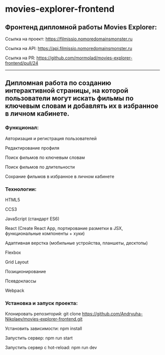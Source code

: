 # movies-explorer-frontend

## Фронтенд дипломной работы Movies Explorer:
Ссылка на проект: https://filmissio.nomoredomainsmonster.ru

Ссылка на API: https://api.filmissio.nomoredomainsmonster.ru

Ссылка на PR: https://github.com/mormolad/movies-explorer-frontend/pull/24

---
## Дипломная работа по созданию интерактивной страницы, на которой пользователи могут искать фильмы по ключевым словам и добавлять их в избранное в личном кабинете.

### Функционал:
Авторизация и регистрация пользователей

Редактирование профиля

Поиск фильмов по ключевым словам

Поиск фильмов по длительности

Сохрание фильмов в избранное в личном кабинете

### Технологии:
HTML5

CCS3

JavaScript (стандарт ES6)

React (Create React App, портирование разметки в JSX, функциональные компоненты + хуки)

Адаптивная верстка (мобильные устройства, планшеты, десктопы)

Flexbox

Grid Layout

Позиционирование

Псевдоклассы

Webpack

### Установка и запуск проекта:
Клонировать репозиторий: git clone https://github.com/Andryuha-Nikolaev/movies-explorer-frontend.git

Установить зависимости: npm install 

Запустить сервер: npm run start

Запустить сервер с hot-reload: npm run dev

